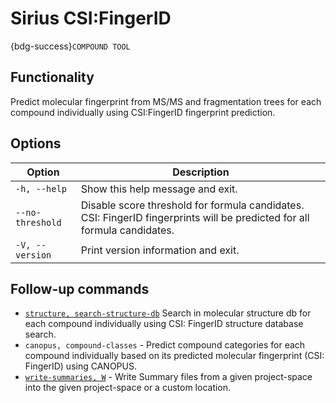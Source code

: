 # Sirius CSI:FingerID
{bdg-success}`COMPOUND TOOL`

## Functionality
Predict molecular fingerprint from MS/MS and fragmentation trees for each
compound individually using CSI:FingerID fingerprint prediction.

## Options

| Option           | Description                                                                                                              |
|------------------|--------------------------------------------------------------------------------------------------------------------------|
| `-h, --help`     | Show this help message and exit.                                                                                         |
| `--no-threshold` | Disable score threshold for formula candidates. CSI: FingerID fingerprints will be predicted for all formula candidates. |
| `-V, --version`  | Print version information and exit.                                                                                      |

## Follow-up commands

- [`structure, search-structure-db`](sirius_structure) Search in molecular structure db for each compound individually using CSI: FingerID structure database search.
- `canopus, compound-classes` - Predict compound categories for each compound individually based on its predicted molecular fingerprint (CSI: FingerID) using CANOPUS.
- [`write-summaries, W`](sirius_export)   - Write Summary files from a given project-space into the given project-space or a custom location.
